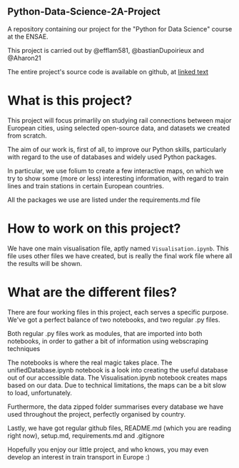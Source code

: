 ## Python-Data-Science-2A-Project
A repository containing our project for the "Python for Data Science" course at the ENSAE.


This project is carried out by @efflam581, @bastianDupoirieux and @Aharon21

The entire project's source code is available on github, at [linked text](https://github.com/bastianDupoirieux/Python-Data-Science-2A-Project)

# What is this project?

This project will focus primarlily on studying rail connections between major European cities, using selected open-source data, and datasets we created from scratch.

The aim of our work is, first of all, to improve our Python skills, particularly with regard to the use of databases and widely used Python packages.

In particular, we use folium to create a few interactive maps, on which we try to show some (more or less) interesting information, with regard to train lines and train stations in certain European countries.

All the packages we use are listed under the requirements.md file

# How to work on this project?

We have one main visualisation file, aptly named `Visualisation.ipynb`. This file uses other files we have created, but is really the final work file where all the results will be shown.

# What are the different files?

There are four working files in this project, each serves a specific purpose.
We've got a perfect balance of two notebooks, and two regular .py files.

Both regular .py files work as modules, that are imported into both notebooks, in order to gather a bit of information using webscraping techniques

The notebooks is where the real magic takes place. The unifiedDatabase.ipynb notebook is a look into creating the useful database out of our accessible data.
The Visualisation.ipynb notebook creates maps based on our data. Due to technical limitations, the maps can be a bit slow to load, unfortunately. 

Furthermore, the data zipped folder summarises every database we have used throughout the project, perfectly organised by country.

Lastly, we have got regular github files, README.md (which you are reading right now), setup.md, requirements.md and .gitignore

Hopefully you enjoy our little project, and who knows, you may even develop an interest in train transport in Europe :)

